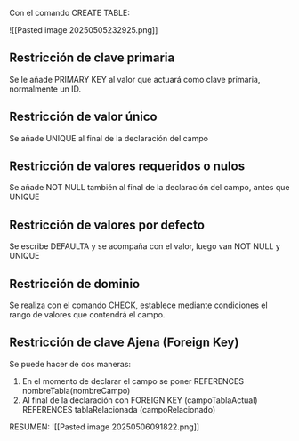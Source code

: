 Con el comando CREATE TABLE:

![[Pasted image 20250505232925.png]]

## Restricción de clave primaria

Se le añade PRIMARY KEY al valor que actuará como clave primaria, normalmente un ID.

## Restricción de valor único

Se añade UNIQUE al final de la declaración del campo

## Restricción de valores requeridos o nulos

Se añade NOT NULL también al final de la declaración del campo, antes que UNIQUE

## Restricción de valores por defecto

Se escribe DEFAULTA y se acompaña con el valor, luego van NOT NULL y UNIQUE

## Restricción de dominio

Se realiza con el comando CHECK, establece mediante condiciones el rango de valores que contendrá el campo.

## Restricción de clave Ajena (Foreign Key)

Se puede hacer de dos maneras:
1. En el momento de declarar el campo se poner REFERENCES nombreTabla(nombreCampo)
2. Al final de la declaración con FOREIGN KEY (campoTablaActual) REFERENCES tablaRelacionada (campoRelacionado)

RESUMEN:
![[Pasted image 20250506091822.png]]
